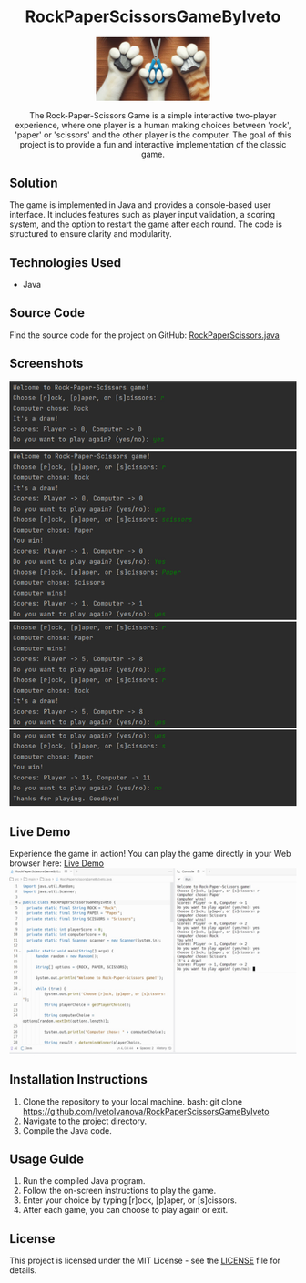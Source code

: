 <div align="center">
  <h1>RockPaperScissorsGameByIveto</h1>
  <img src="https://github.com/IvetoIvanova/RockPaperScissorsGameByIveto/blob/main/images/RockPaperAndScissorsByIveto.jpg" alt="RockPaperScissorsGameByIveto's image" style="max-width: 200px;">
  <p>The Rock-Paper-Scissors Game is a simple interactive two-player experience, where one player is a human making choices between 'rock', 'paper' or 'scissors' and the other player is the computer. The goal of this project is to provide a fun and interactive implementation of the classic game.</p>
</div>

## Solution
The game is implemented in Java and provides a console-based user interface. It includes features such as player input validation, a scoring system, and the option to restart the game after each round. The code is structured to ensure clarity and modularity.

## Technologies Used
- Java

## Source Code
Find the source code for the project on GitHub: [RockPaperScissors.java](./src)

## Screenshots

![Game Screenshot 1](./images/screenshot1.jpg)
![Game Screenshot 2](./images/screenshot2.jpg)
![Game Screenshot 3](./images/screenshot3.jpg)
![Game Screenshot 4](./images/screenshot4.jpg)

## Live Demo
Experience the game in action! You can play the game directly in your Web browser here: [Live Demo](https://replit.com/@stepbystepp333/RockPaperScissorsGameByIveto?v=1)
![Game Screenshot 5](./images/ReplitScreenshot.jpg)

## Installation Instructions
1. Clone the repository to your local machine.
bash:
git clone <https://github.com/IvetoIvanova/RockPaperScissorsGameByIveto>
2. Navigate to the project directory.
3. Compile the Java code.

## Usage Guide
1. Run the compiled Java program.
2. Follow the on-screen instructions to play the game.
3. Enter your choice by typing [r]ock, [p]aper, or [s]cissors.
4. After each game, you can choose to play again or exit.

## License
This project is licensed under the MIT License - see the [LICENSE](LICENSE) file for details.
